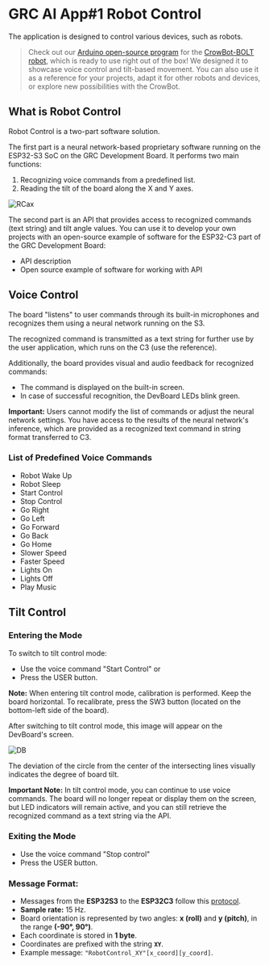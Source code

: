 # GRC AI App#1 Robot Control 

The application is designed to control various devices, such as robots.  

> Check out our [Arduino open-source program](https://github.com/Grovety/CrowBot_GRC_program/tree/main) for the [CrowBot-BOLT robot](https://www.elecrow.com/crowbot-bolt-programmable-smart-robot-car-steam-robot-kit.html), which is ready to use right out of the box! We designed it to showcase voice control and tilt-based movement. You can also use it as a reference for your projects, adapt it for other robots and devices, or explore new possibilities with the CrowBot.

## What is Robot Control 

Robot Control is a two-part software solution.  

The first part is a neural network-based proprietary software running on the ESP32-S3 SoC on the GRC Development Board. It performs two main functions:  

1. Recognizing voice commands from a predefined list. 
2. Reading the tilt of the board along the X and Y axes.

![RCax](https://github.com/user-attachments/assets/df23ef1b-fbf7-4044-8efd-d63a35861690)

The second part is an API that provides access to recognized commands (text string) and tilt angle values. You can use it to develop your own projects with an open-source example of software for the ESP32-C3 part of the GRC Development Board: 

- API description
- Open source example of software for working with API

## Voice Control
The board "listens" to user commands through its built-in microphones and recognizes them using a neural network running on the S3.

The recognized command is transmitted as a text string for further use by the user application, which runs on the C3 (use the reference<link>).

Additionally, the board provides visual and audio feedback for recognized commands:

- The command is displayed on the built-in screen.
- In case of successful recognition, the DevBoard LEDs blink green.

**Important:** Users cannot modify the list of commands or adjust the neural network settings. You have access to the results of the neural network's inference, which are provided as a recognized text command in string format transferred to C3.

### List of Predefined Voice Commands

- Robot Wake Up  
- Robot Sleep  
- Start Control  
- Stop Control  
- Go Right  
- Go Left  
- Go Forward  
- Go Back  
- Go Home  
- Slower Speed  
- Faster Speed  
- Lights On  
- Lights Off  
- Play Music

## Tilt Control
### Entering the Mode

To switch to tilt control mode:
-	Use the voice command "Start Control"
or
-	Press the USER button.

**Note:** When entering tilt control mode, calibration is performed. Keep the board horizontal. To recalibrate, press the SW3 button (located on the bottom-left side of the board).

After switching to tilt control mode, this image will appear on the DevBoard's screen.

![DB](https://github.com/user-attachments/assets/97d87ccf-da3e-4ba6-912a-830ea2277bbc)

The deviation of the circle from the center of the intersecting lines visually indicates the degree of board tilt.

**Important Note:** In tilt control mode, you can continue to use voice commands. The board will no longer repeat or display them on the screen, but LED indicators will remain active, and you can still retrieve the recognized command as a text string via the API.

### Exiting the Mode
- Use the voice command "Stop control"
- Press the USER button.

### Message Format:
- Messages from the **ESP32S3** to the **ESP32C3** follow this [protocol](https://github.com/Grovety/GRC-AI-apps/blob/main/GRC_protocol.md).
- **Sample rate:** 15 Hz.
- Board orientation is represented by two angles: **x (roll)** and **y (pitch)**, in the range **(-90°, 90°)**.
- Each coordinate is stored in **1 byte**.
- Coordinates are prefixed with the string **`XY`**.
- Example message: `"RobotControl_XY"[x_coord][y_coord]`.







